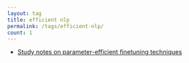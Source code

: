 ```yaml
---
layout: tag
title: efficient nlp
permalink: /tags/efficient-nlp/
count: 1
---
```


- [Study notes on parameter-efficient finetuning techniques](https://ljvmiranda921.github.io/notebook/2023/05/01/peft/)
